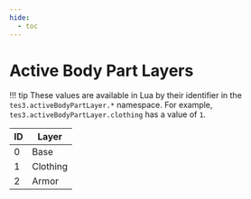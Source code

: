 ```yaml
---
hide:
  - toc
---
```


# Active Body Part Layers

!!! tip
	These values are available in Lua by their identifier in the `tes3.activeBodyPartLayer.*` namespace. For example, `tes3.activeBodyPartLayer.clothing` has a value of `1`.

ID | Layer
-- | ---------------
0  | Base
1  | Clothing
2  | Armor